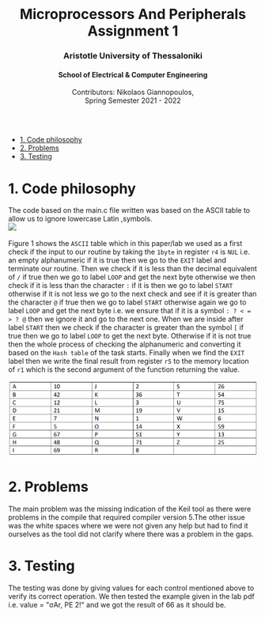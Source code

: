 <br />
<div align="center">
  <h1 align="center">Microprocessors And Peripherals Assignment 1</h1>
  <h3 align="center">Aristotle University of Thessaloniki</h3>
  <h4 align="center">School of Electrical & Computer Engineering</h4>
  <p align="center">
    Contributors: Nikolaos Giannopoulos, <??>
    <br />
    Spring Semester 2021 - 2022
    <br />
    <br />
  </p>
</div>
<br />

- [1. Code philosophy](#1-code-philosophy)
- [2. Problems](#2-problems)
- [3. Testing](#3-testing)


# 1. Code philosophy 

The code based on the main.c file written was based on the ASCII table to allow us to ignore lowercase Latin ,symbols. <br />
  <img src="image/ascii.png"> <br />
  
  Figure 1 shows the `ASCII` table which in this paper/lab we used as a first check if the input to our routine by taking the `1byte` in register `r4` is `NUL` i.e. an empty alphanumeric if it is true then we go to the `EXIT` label and terminate our routine. Then we check if it is less than the decimal equivalent of `/` if true then we go to label `LOOP` and get the next byte otherwise we then check if it is less than the character `:` if it is then we go to label `START` otherwise if it is not less we go to the next check and see if it is greater than the character `@` if true then we go to label `START` otherwise again we go to label `LOOP` and get the next byte i.e. we ensure that if it is a symbol `: ? < = > ? @` then we ignore it and go to the next one. When we are inside after label `START` then we check if the character is greater than the symbol `[` if true then we go to label `LOOP` to get the next byte. Otherwise if it is not true then the whole process of checking the alphanumeric and converting it based on the `Hash table` of the task starts. Finally when we find the `EXIT` label then we write the final result from register `r5` to the memory location of `r1` which is the second argument of the function returning the value. <br />
  

<img src="image/hashTable.png"> <br />
  
  
# 2. Problems
The main problem was the missing indication of the Keil tool as there were problems in the compile that required compiler version 5.The other issue was the white spaces where we were not given any help but had to find it ourselves as the tool did not clarify where there was a problem in the gaps.

# 3. Testing


The testing was done by giving values for each control mentioned above to verify its correct operation. We then tested the example given in the lab pdf i.e. value = "σAr, PE 2!" and we got the result of 66 as it should be.




